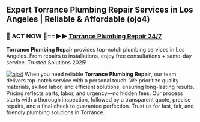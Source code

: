 ## Expert Torrance Plumbing Repair Services in Los Angeles | Reliable & Affordable (ojo4)  

<h3>🚿 ACT NOW 🌟==►► <a href="https://tinyurl.com/2ne6vx2x" rel="nofollow">Torrance Plumbing Repair 24/7</a></h3>

**Torrance Plumbing Repair** provides top-notch plumbing services in Los Angeles. From repairs to installations, enjoy free consultations + same-day service. Trusted Solutions 2025!

[![ojo4](https://i.imgur.com/4PFF4AK.jpeg)](https://tinyurl.com/2ne6vx2x)
When you need reliable **Torrance Plumbing Repair**, our team delivers top-notch service with a personal touch. We prioritize quality materials, skilled labor, and efficient solutions, ensuring long-lasting results. Pricing reflects parts, labor, and urgency—no hidden fees. Our process starts with a thorough inspection, followed by a transparent quote, precise repairs, and a final check to guarantee perfection. Trust us for fast, fair, and friendly plumbing solutions in Torrance.